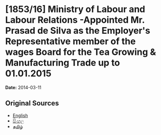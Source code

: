 # [1853/16] Ministry of Labour and Labour Relations -Appointed Mr. Prasad de Silva as the Employer's Representative member of the wages Board for the Tea Growing & Manufacturing Trade up to 01.01.2015

**Date:** 2014-03-11

## Original Sources

- [English](https://documents.gov.lk/view/extra-gazettes/2014/3/1853-16_E.pdf)
- [සිංහල](https://documents.gov.lk/view/extra-gazettes/2014/3/1853-16_S.pdf)
- [தமிழ்](https://documents.gov.lk/view/extra-gazettes/2014/3/1853-16_T.pdf)
